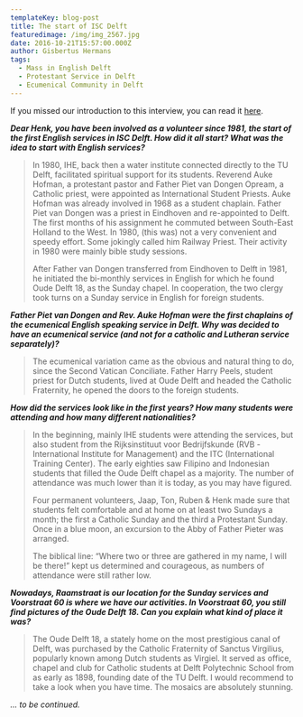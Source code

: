 ```yaml
---
templateKey: blog-post
title: The start of ISC Delft
featuredimage: /img/img_2567.jpg
date: 2016-10-21T15:57:00.000Z
author: Gisbertus Hermans
tags:
  - Mass in English Delft
  - Protestant Service in Delft
  - Ecumenical Community in Delft
---
```

If you missed our introduction to this interview, you can read it <a href="https://www.iscdelft.nl/blog/2019-08-19-history-isc-delft/">here</a>.



<strong><em>Dear Henk, you have been involved as a volunteer since 1981, the start of the first English services in ISC Delft. How did it all start? What was the idea to start with English services?</em></strong>

<blockquote>In 1980, IHE, back then a water institute connected directly to the TU Delft, facilitated spiritual support for its students. Reverend Auke Hofman, a protestant pastor and Father Piet van Dongen Opream, a Catholic priest, were appointed as International Student Priests. Auke Hofman was already involved in 1968 as a student chaplain. Father Piet van Dongen was a priest in Eindhoven and re-appointed to Delft. The first months of his assignment he commuted between South-East Holland to the West. In 1980, (this was) not a very convenient and speedy effort. Some jokingly called him Railway Priest. Their activity in 1980 were mainly bible study sessions.



After Father van Dongen transferred from Eindhoven to Delft in 1981, he initiated the bi-monthly services in English for which he found Oude Delft 18, as the Sunday chapel. In cooperation, the two clergy took turns on a Sunday service in English for foreign students.</blockquote>

<strong><em>Father Piet van Dongen and Rev. Auke Hofman were the first chaplains of the ecumenical English speaking service in Delft. Why was decided to have an ecumenical service (and not for a catholic and Lutheran service separately)?</em></strong>

<blockquote>The ecumenical variation came as the obvious and natural thing to do, since the Second Vatican Conciliate. Father Harry Peels, student priest for Dutch students, lived at Oude Delft and headed the Catholic Fraternity, he opened the doors to the foreign students.</blockquote>

<strong><em>How did the services look like in the first years? How many students were attending and how many different nationalities? </em></strong>

<blockquote>In the beginning, mainly IHE students were attending the services, but also student from the Rijksinstituut voor Bedrijfskunde (RVB - International Institute for Management) and the ITC (International Training Center). The early eighties saw Filipino and Indonesian students that filled the Oude Delft chapel as a majority. The number of attendance was much lower than it is today, as you may have figured.



Four permanent volunteers, Jaap, Ton, Ruben &amp; Henk made sure that students felt comfortable and at home on at least two Sundays a month; the first a Catholic Sunday and the third a Protestant Sunday. Once in a blue moon, an excursion to the Abby of Father Pieter was arranged.



The biblical line: “Where two or three are gathered in my name, I will be there!” kept us determined and courageous, as numbers of attendance were still rather low.</blockquote>

<strong><em>Nowadays, Raamstraat is our location for the Sunday services and Voorstraat 60 is where we have our activities. In Voorstraat 60, you still find pictures of the Oude Delft 18. Can you explain what kind of place it was?</em></strong>

<blockquote>The Oude Delft 18, a stately home on the most prestigious canal of Delft, was purchased by the Catholic Fraternity of Sanctus Virgilius, popularly known among Dutch students as Virgiel. It served as office, chapel and club for Catholic students at Delft Polytechnic School from as early as 1898, founding date of the TU Delft. I would recommend to take a look when you have time. The mosaics are absolutely stunning.</blockquote>

<em>... to be continued.</em>
